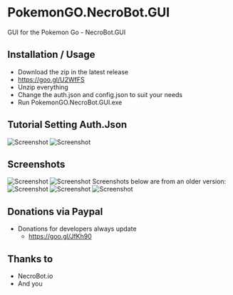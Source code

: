 #  PokemonGO.NecroBot.GUI
GUI for the Pokemon Go - NecroBot.GUI

## Installation / Usage
 - Download the zip in the latest release
  - https://goo.gl/U2WfFS
 - Unzip everything
 - Change the auth.json and
config.json to suit your needs
- Run PokemonGO.NecroBot.GUI.exe

## Tutorial Setting Auth.Json

![Screenshot](https://raw.githubusercontent.com/hanncreator/PokemonGo.NecroBot.GUI/master/Screenshots/auth1.PNG "Screenshot")
![Screenshot](https://raw.githubusercontent.com/hanncreator/PokemonGo.NecroBot.GUI/master/Screenshots/auth2.PNG "Screenshot")


## Screenshots
![Screenshot](https://raw.githubusercontent.com/hanncreator/PokemonGo.NecroBot.GUI/master/Screenshots/screen0.png "Screenshot")
![Screenshot](https://raw.githubusercontent.com/hanncreator/PokemonGo.NecroBot.GUI/master/Screenshots/screen1.png "Screenshot")
Screenshots below are from an older version: 
![Screenshot](https://raw.githubusercontent.com/hanncreator/PokemonGoBot.GUI/master/Screenshots/screen2.png "Screenshot")
![Screenshot](https://raw.githubusercontent.com/hanncreator/PokemonGoBot.GUI/master/Screenshots/screen3.png "Screenshot")
![Screenshot](https://raw.githubusercontent.com/hanncreator/PokemonGoBot.GUI/master/Screenshots/screen4.png "Screenshot")

## Donations via Paypal

 - Donations  for developers always update
   - https://goo.gl/JfKh90

## Thanks to
- NecroBot.io
- And you
